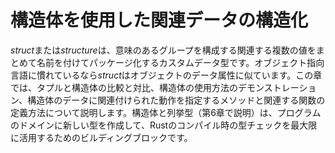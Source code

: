 # 構造体を使用した関連データの構造化

*struct*または*structure*は、意味のあるグループを構成する関連する複数の値をまとめて名前を付けてパッケージ化するカスタムデータ型です。オブジェクト指向言語に慣れているなら*struct*はオブジェクトのデータ属性に似ています。この章では、タプルと構造体の比較と対比、構造体の使用方法のデモンストレーション、構造体のデータに関連付けられた動作を指定するメソッドと関連する関数の定義方法について説明します。構造体と列挙型（第6章で説明）は、プログラムのドメインに新しい型を作成して、Rustのコンパイル時の型チェックを最大限に活用するためのビルディングブロックです。